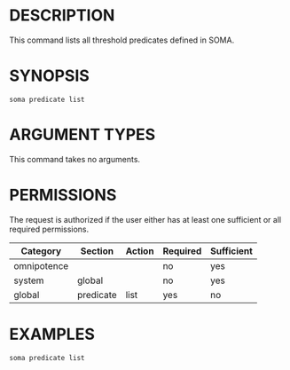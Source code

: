 # DESCRIPTION

This command lists all threshold predicates defined in SOMA.

# SYNOPSIS

```
soma predicate list
```

# ARGUMENT TYPES

This command takes no arguments.

# PERMISSIONS

The request is authorized if the user either has at least one
sufficient or all required permissions.

Category | Section | Action | Required | Sufficient
 ------- | ------- | ------ | -------- | ----------
omnipotence | | | no | yes
system | global | | no | yes
global | predicate | list | yes | no

# EXAMPLES

```
soma predicate list
```
